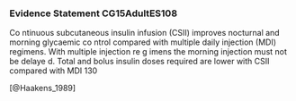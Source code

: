 ### Evidence Statement CG15AdultES108
Co ntinuous subcutaneous insulin infusion (CSII) improves nocturnal and morning glycaemic co ntrol compared with multiple daily injection (MDI) regimens. With multiple injection re g imens the morning injection must not be delaye d. Total and bolus insulin doses required are lower with CSII compared with MDI 130



[@Haakens_1989]
